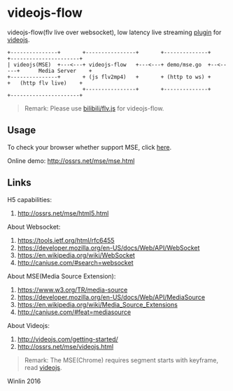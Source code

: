 # videojs-flow

videojs-flow(flv live over websocket), low latency live streaming 
[plugin](https://github.com/videojs/video.js/wiki/Plugins) 
for [videojs](http://videojs.com/).

```
+---------------+       +----------------+       +--------------+        +----------------------+
| videojs(MSE)  +---<---+ videojs-flow   +---<---+ demo/mse.go  +--<-----+      Media Server    +
+---------------+       + (js flv2mp4)   +       + (http to ws) +        +   (http flv live)    +
                        +----------------+       +--------------+        +----------------------+
```

> Remark: Please use [bilibili/flv.js](https://github.com/Bilibili/flv.js#features) for videojs-flow.

## Usage

To check your browser whether support MSE, click [here](http://ossrs.net/mse/html5.html).

Online demo: http://ossrs.net/mse/mse.html

## Links

H5 capabilities:

1. http://ossrs.net/mse/html5.html

About Websocket:

1. https://tools.ietf.org/html/rfc6455
1. https://developer.mozilla.org/en-US/docs/Web/API/WebSocket
1. https://en.wikipedia.org/wiki/WebSocket
1. http://caniuse.com/#search=websocket

About MSE(Media Source Extension):

1. https://www.w3.org/TR/media-source
1. https://developer.mozilla.org/en-US/docs/Web/API/MediaSource
1. https://en.wikipedia.org/wiki/Media_Source_Extensions
1. http://caniuse.com/#feat=mediasource

About Videojs:

1. http://videojs.com/getting-started/
1. http://ossrs.net/mse/videojs.html

> Remark: The MSE(Chrome) requires segment starts with keyframe, read [videojs](https://github.com/winlinvip/mux.js/blob/master/lib/mp4/transmuxer.js#L319). 

Winlin 2016
